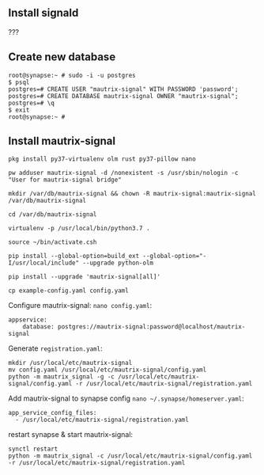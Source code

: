 ## Install signald

???

## Create new database
```
root@synapse:~ # sudo -i -u postgres
$ psql
postgres=# CREATE USER "mautrix-signal" WITH PASSWORD 'password';
postgres=# CREATE DATABASE mautrix-signal OWNER "mautrix-signal";
postgres=# \q
$ exit
root@synapse:~ #
```

## Install mautrix-signal
```
pkg install py37-virtualenv olm rust py37-pillow nano

pw adduser mautrix-signal -d /nonexistent -s /usr/sbin/nologin -c "User for mautrix-signal bridge"

mkdir /var/db/mautrix-signal && chown -R mautrix-signal:mautrix-signal /var/db/mautrix-signal

cd /var/db/mautrix-signal

virtualenv -p /usr/local/bin/python3.7 .

source ~/bin/activate.csh

pip install --global-option=build_ext --global-option="-I/usr/local/include" --upgrade python-olm

pip install --upgrade 'mautrix-signal[all]'

cp example-config.yaml config.yaml
```

Configure mautrix-signal: `nano config.yaml`:
```
appservice:
    database: postgres://mautrix-signal:password@localhost/mautrix-signal
```

Generate `registration.yaml`:
```
mkdir /usr/local/etc/mautrix-signal
mv config.yaml /usr/local/etc/mautrix-signal/config.yaml
python -m mautrix_signal -g -c /usr/local/etc/mautrix-signal/config.yaml -r /usr/local/etc/mautrix-signal/registration.yaml
```
Add mautrix-signal to synapse config `nano ~/.synapse/homeserver.yaml`:
```
app_service_config_files:
  - /usr/local/etc/mautrix-signal/registration.yaml
```
restart synapse & start mautrix-signal:
```
synctl restart
python -m mautrix_signal -c /usr/local/etc/mautrix-signal/config.yaml -r /usr/local/etc/mautrix-signal/registration.yaml
```
